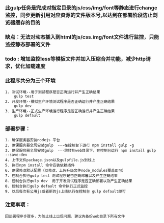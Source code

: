 ﻿### 此gulp任务是完成对指定目录的js/css/img/font等静态进行change监控，同步更新引用对应资源的文件版本号,以达到在部署阶段防止浏览器缓存的目的

### 缺点：无法对动态插入到html的js/css.img/font文件进行监控，只能监控静态部署的文件


### todo : 增加监控less等模板文件并加入压缩合并功能，减少http请求，优化加载速度

### 此程序共分为三个环境
	1. 测试环境--用于测试程序是否正确运行并产生正确结果
		gulp test
	2. 开发环境--模拟生产环境测试程序是否正确运行并产生正确结果
		gulp dev
	3. 生产环境--正式生产环境运行程序是否正确运行并产生正确结果
		gulp default

### 部署步骤：
	1. 确保服务器安装nodejs 平台
	2. 确保服务器全局安装gulp  ---在控制台下运行 npm install gulp -g
	3. 确保服务器全局安装gulp  ---跳转到web目录下，在控制台运行 npm install gulp --save-dev
	4. 上传文件package.json以及gulpfile.js到线上
	5. 执行npm install 命令安装依赖插件
	6. 确保修改默认配置（以修改，上传升级文件node_modules覆盖即可）
	7. 控制台执行gulp test 测试程序是否正确部署以及产生正确结果
	8. 控制台执行gulp dev  用于开发测试程序是否正确部署以及产生正确结果
	8. 控制台执行gulp default 命令执行正式监控
	9. 以后每次有公用js或者新的js上线执行在控制台 gulp default即可

### 注意事项：
	
	因部署程序步骤多，为防止线上出现问题，建议先备份web目录下所有文件




